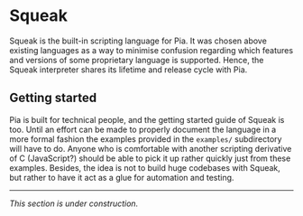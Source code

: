 # Squeak
Squeak is the built-in scripting language for Pia. It was chosen above existing languages as a way to minimise confusion 
regarding which features and versions of some proprietary language is supported. Hence, the Squeak interpreter shares 
its lifetime and release cycle with Pia. 

## Getting started
Pia is built for technical people, and the getting started guide of Squeak is too. Until an effort can be made to 
properly document the language in a more formal fashion the examples provided in the `examples/` subdirectory will have 
to do. Anyone who is comfortable with another scripting derivative of C (JavaScript?) should be able to pick it up 
rather quickly just from these examples. Besides, the idea is not to build huge codebases with Squeak, but rather to 
have it act as a glue for automation and testing.

---
*This section is under construction.*